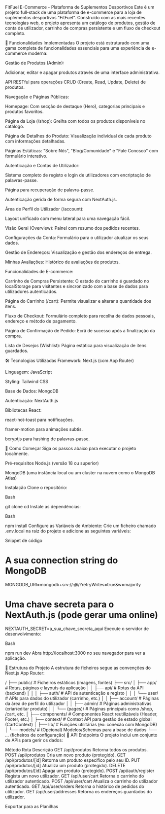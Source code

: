 FitFuel E-Commerce - Plataforma de Suplementos Desportivos
Este é um projeto full-stack de uma plataforma de e-commerce para a loja de suplementos desportivos "FitFuel". Construído com as mais recentes tecnologias web, o projeto apresenta um catálogo de produtos, gestão de conta de utilizador, carrinho de compras persistente e um fluxo de checkout completo.

🚀 Funcionalidades Implementadas
O projeto está estruturado com uma gama completa de funcionalidades essenciais para uma experiência de e-commerce moderna:

Gestão de Produtos (Admin):

Adicionar, editar e apagar produtos através de uma interface administrativa.

API RESTful para operações CRUD (Create, Read, Update, Delete) de produtos.

Navegação e Páginas Públicas:

Homepage: Com secção de destaque (Hero), categorias principais e produtos favoritos.

Página da Loja (/shop): Grelha com todos os produtos disponíveis no catálogo.

Página de Detalhes do Produto: Visualização individual de cada produto com informações detalhadas.

Páginas Estáticas: "Sobre Nós", "Blog/Comunidade" e "Fale Conosco" com formulário interativo.

Autenticação e Contas de Utilizador:

Sistema completo de registo e login de utilizadores com encriptação de palavras-passe.

Página para recuperação de palavra-passe.

Autenticação gerida de forma segura com NextAuth.js.

Área de Perfil do Utilizador (/account):

Layout unificado com menu lateral para uma navegação fácil.

Visão Geral (Overview): Painel com resumo dos pedidos recentes.

Configurações da Conta: Formulário para o utilizador atualizar os seus dados.

Gestão de Endereços: Visualização e gestão dos endereços de entrega.

Minhas Avaliações: Histórico de avaliações de produtos.

Funcionalidades de E-commerce:

Carrinho de Compras Persistente: O estado do carrinho é guardado no localStorage para visitantes e sincronizado com a base de dados para utilizadores autenticados.

Página do Carrinho (/cart): Permite visualizar e alterar a quantidade dos itens.

Fluxo de Checkout: Formulário completo para recolha de dados pessoais, endereço e método de pagamento.

Página de Confirmação de Pedido: Ecrã de sucesso após a finalização da compra.

Lista de Desejos (Wishlist): Página estática para visualização de itens guardados.

🛠️ Tecnologias Utilizadas
Framework: Next.js (com App Router)

Linguagem: JavaScript

Styling: Tailwind CSS

Base de Dados: MongoDB

Autenticação: NextAuth.js

Bibliotecas React:

react-hot-toast para notificações.

framer-motion para animações subtis.

bcryptjs para hashing de palavras-passe.

🏁 Como Começar
Siga os passos abaixo para executar o projeto localmente.

Pré-requisitos
Node.js (versão 18 ou superior)

MongoDB (uma instância local ou um cluster na nuvem como o MongoDB Atlas)

Instalação
Clone o repositório:

Bash

git clone <url-do-seu-repositorio>
cd <nome-do-repositorio>
Instale as dependências:

Bash

npm install
Configure as Variáveis de Ambiente:
Crie um ficheiro chamado .env.local na raiz do projeto e adicione as seguintes variáveis:

Snippet de código

# A sua connection string do MongoDB
MONGODB_URI=mongodb+srv://<user>:<password>@<cluster-url>/<db-name>?retryWrites=true&w=majority

# Uma chave secreta para o NextAuth.js (pode gerar uma online)
NEXTAUTH_SECRET=a_sua_chave_secreta_aqui
Execute o servidor de desenvolvimento:

Bash

npm run dev
Abra http://localhost:3000 no seu navegador para ver a aplicação.

📂 Estrutura do Projeto
A estrutura de ficheiros segue as convenções do Next.js App Router:

/
├── public/                  # Ficheiros estáticos (imagens, fontes)
├── src/
│   ├── app/                 # Rotas, páginas e layouts da aplicação
│   │   ├── api/             # Rotas da API (backend)
│   │   │   ├── auth/        # API de autenticação e registo
│   │   │   └── user/        # APIs para dados do utilizador (carrinho, etc.)
│   │   ├── account/         # Páginas da área de perfil do utilizador
│   │   ├── admin/           # Páginas administrativas (criar/editar produto)
│   │   └── (pages)/         # Páginas principais como /shop, /cart, etc.
│   ├── components/          # Componentes React reutilizáveis (Header, Footer, etc.)
│   ├── context/             # Context API para gestão de estado global (CartContext)
│   ├── lib/                 # Funções utilitárias (ex: conexão com MongoDB)
│   └── models/              # (Opcional) Modelos/Schemas para a base de dados
└── ... (ficheiros de configuração)
🔌 API Endpoints
O projeto inclui um conjunto de APIs para gerir os dados:

Método	Rota	Descrição
GET	/api/produtos	Retorna todos os produtos.
POST	/api/produtos	Cria um novo produto (protegido).
GET	/api/produtos/[id]	Retorna um produto específico pelo seu ID.
PUT	/api/produtos/[id]	Atualiza um produto (protegido).
DELETE	/api/produtos/[id]	Apaga um produto (protegido).
POST	/api/auth/register	Regista um novo utilizador.
GET	/api/user/cart	Retorna o carrinho do utilizador autenticado.
POST	/api/user/cart	Atualiza o carrinho do utilizador autenticado.
GET	/api/user/orders	Retorna o histórico de pedidos do utilizador.
GET	/api/user/addresses	Retorna os endereços guardados do utilizador.

Exportar para as Planilhas
